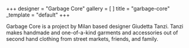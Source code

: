 +++
designer = "Garbage Core"
gallery = [ ]
title = "garbage-core"
_template = "default"
+++

Garbage Core is a project by Milan based designer Giudetta Tanzi. Tanzi makes handmade and one-of-a-kind garments and accessories out of second hand clothing from street markets, friends, and family.
